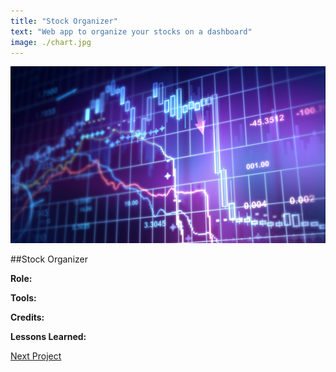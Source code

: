```yaml
---
title: "Stock Organizer"
text: "Web app to organize your stocks on a dashboard"
image: ./chart.jpg
---
```


![Hero](./chart.jpg)

##Stock Organizer

**Role:**

**Tools:**

**Credits:**

**Lessons Learned:**

[Next Project](/malpensatina)

